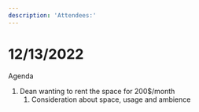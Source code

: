 ```yaml
---
description: 'Attendees:'
---
```


# 12/13/2022

Agenda

1. Dean wanting to rent the space for 200$/month
   1. Consideration about space, usage and ambience
